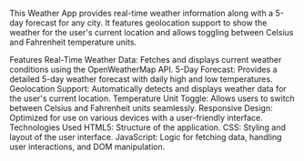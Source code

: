 
This Weather App provides real-time weather information along with a 5-day forecast for any city. It features geolocation support to show the weather for the user's current location and allows toggling between Celsius and Fahrenheit temperature units.

Features
Real-Time Weather Data: Fetches and displays current weather conditions using the OpenWeatherMap API.
5-Day Forecast: Provides a detailed 5-day weather forecast with daily high and low temperatures.
Geolocation Support: Automatically detects and displays weather data for the user's current location.
Temperature Unit Toggle: Allows users to switch between Celsius and Fahrenheit units seamlessly.
Responsive Design: Optimized for use on various devices with a user-friendly interface.
Technologies Used
HTML5: Structure of the application.
CSS: Styling and layout of the user interface.
JavaScript: Logic for fetching data, handling user interactions, and DOM manipulation.
